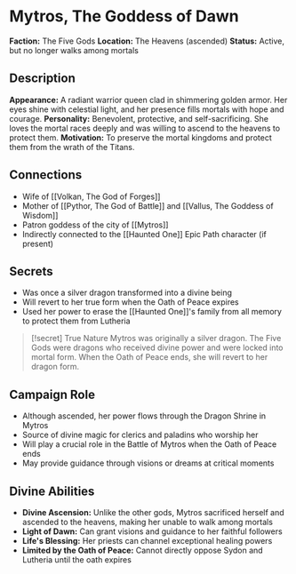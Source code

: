 # Mytros, The Goddess of Dawn

**Faction:** The Five Gods **Location:** The Heavens (ascended) **Status:** Active, but no longer walks among mortals

## Description

**Appearance:** A radiant warrior queen clad in shimmering golden armor. Her eyes shine with celestial light, and her presence fills mortals with hope and courage. **Personality:** Benevolent, protective, and self-sacrificing. She loves the mortal races deeply and was willing to ascend to the heavens to protect them. **Motivation:** To preserve the mortal kingdoms and protect them from the wrath of the Titans.

## Connections

- Wife of [[Volkan, The God of Forges]]
- Mother of [[Pythor, The God of Battle]] and [[Vallus, The Goddess of Wisdom]]
- Patron goddess of the city of [[Mytros]]
- Indirectly connected to the [[Haunted One]] Epic Path character (if present)

## Secrets

- Was once a silver dragon transformed into a divine being
- Will revert to her true form when the Oath of Peace expires
- Used her power to erase the [[Haunted One]]'s family from all memory to protect them from Lutheria

> [!secret] True Nature Mytros was originally a silver dragon. The Five Gods were dragons who received divine power and were locked into mortal form. When the Oath of Peace ends, she will revert to her dragon form.

## Campaign Role

- Although ascended, her power flows through the Dragon Shrine in Mytros
- Source of divine magic for clerics and paladins who worship her
- Will play a crucial role in the Battle of Mytros when the Oath of Peace ends
- May provide guidance through visions or dreams at critical moments

## Divine Abilities

- **Divine Ascension:** Unlike the other gods, Mytros sacrificed herself and ascended to the heavens, making her unable to walk among mortals
- **Light of Dawn:** Can grant visions and guidance to her faithful followers
- **Life's Blessing:** Her priests can channel exceptional healing powers
- **Limited by the Oath of Peace:** Cannot directly oppose Sydon and Lutheria until the oath expires